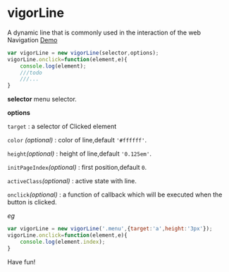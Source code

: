# vigorLine

A dynamic line that is commonly used in the interaction of the web Navigation
[Demo](http://139.196.8.187/vigorLine)

```js
var vigorLine = new vigorLine(selector,options);
vigorLine.onclick=function(element,e){
	console.log(element);
	///todo
	///...
}
```
**selector** 
menu selector.

**options**

`target` : a selector of Clicked element

`color` *(optional)* :   color of line,default `'#ffffff'`.

`height`*(optional)* :   height of line,default `'0.125em'`.

`initPageIndex`*(optional)* :   first position,default `0`.

`activeClass`*(optional)* :   active state with line.

`onclick`*(optional)* :   a function of callback which will be executed when the button is clicked.

*eg*
```js
var vigorLine = new vigorLine('.menu',{target:'a',height:'3px'});
vigorLine.onclick=function(element,e){
	console.log(element.index);
}
```
Have fun!
